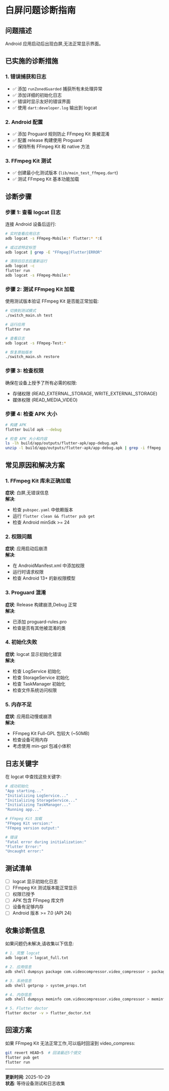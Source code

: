 # 白屏问题诊断指南

## 问题描述
Android 应用启动后出现白屏,无法正常显示界面。

## 已实施的诊断措施

### 1. 错误捕获和日志
- ✅ 添加 `runZonedGuarded` 捕获所有未处理异常
- ✅ 添加详细的初始化日志
- ✅ 错误时显示友好的错误界面
- ✅ 使用 `dart:developer.log` 输出到 logcat

### 2. Android 配置
- ✅ 添加 Proguard 规则防止 FFmpeg Kit 类被混淆
- ✅ 配置 release 构建使用 Proguard
- ✅ 保持所有 FFmpeg Kit 和 native 方法

### 3. FFmpeg Kit 测试
- ✅ 创建最小化测试版本 (`lib/main_test_ffmpeg.dart`)
- ✅ 测试 FFmpeg Kit 基本功能加载

## 诊断步骤

### 步骤 1: 查看 logcat 日志

连接 Android 设备后运行:

```bash
# 实时查看应用日志
adb logcat -s FFmpeg-Mobile:* flutter:* *:E

# 或过滤特定标签
adb logcat | grep -E "FFmpeg|Flutter|ERROR"

# 清除旧日志后重新运行
adb logcat -c
flutter run
adb logcat -s FFmpeg-Mobile:*
```

### 步骤 2: 测试 FFmpeg Kit 加载

使用测试版本验证 FFmpeg Kit 是否能正常加载:

```bash
# 切换到测试模式
./switch_main.sh test

# 运行应用
flutter run

# 查看日志
adb logcat -s FFmpeg-Test:*

# 恢复原始版本
./switch_main.sh restore
```

### 步骤 3: 检查权限

确保在设备上授予了所有必需的权限:
- 存储权限 (READ_EXTERNAL_STORAGE, WRITE_EXTERNAL_STORAGE)
- 媒体权限 (READ_MEDIA_VIDEO)

### 步骤 4: 检查 APK 大小

```bash
# 构建 APK
flutter build apk --debug

# 检查 APK 大小和内容
ls -lh build/app/outputs/flutter-apk/app-debug.apk
unzip -l build/app/outputs/flutter-apk/app-debug.apk | grep -i ffmpeg
```

## 常见原因和解决方案

### 1. FFmpeg Kit 库未正确加载
**症状**: 白屏,无错误信息  
**解决**:
- 检查 `pubspec.yaml` 中依赖版本
- 运行 `flutter clean && flutter pub get`
- 检查 Android minSdk >= 24

### 2. 权限问题
**症状**: 应用启动后崩溃  
**解决**:
- 在 AndroidManifest.xml 中添加权限
- 运行时请求权限
- 检查 Android 13+ 的新权限模型

### 3. Proguard 混淆
**症状**: Release 构建崩溃,Debug 正常  
**解决**:
- 已添加 proguard-rules.pro
- 检查是否有其他被混淆的类

### 4. 初始化失败
**症状**: logcat 显示初始化错误  
**解决**:
- 检查 LogService 初始化
- 检查 StorageService 初始化
- 检查 TaskManager 初始化
- 检查文件系统访问权限

### 5. 内存不足
**症状**: 应用启动慢或崩溃  
**解决**:
- FFmpeg Kit Full-GPL 包较大 (~50MB)
- 检查设备可用内存
- 考虑使用 min-gpl 包减小体积

## 日志关键字

在 logcat 中查找这些关键字:

```bash
# 成功初始化
"App starting..."
"Initializing LogService..."
"Initializing StorageService..."
"Initializing TaskManager..."
"Running app..."

# FFmpeg Kit 加载
"FFmpeg Kit version:"
"FFmpeg version output:"

# 错误
"Fatal error during initialization:"
"Flutter Error:"
"Uncaught error:"
```

## 测试清单

- [ ] logcat 显示初始化日志
- [ ] FFmpeg Kit 测试版本能正常显示
- [ ] 权限已授予
- [ ] APK 包含 FFmpeg 库文件
- [ ] 设备有足够内存
- [ ] Android 版本 >= 7.0 (API 24)

## 收集诊断信息

如果问题仍未解决,请收集以下信息:

```bash
# 1. 完整 logcat
adb logcat > logcat_full.txt

# 2. 应用信息
adb shell dumpsys package com.videocompressor.video_compressor > package_info.txt

# 3. 系统信息
adb shell getprop > system_props.txt

# 4. 内存信息
adb shell dumpsys meminfo com.videocompressor.video_compressor > meminfo.txt

# 5. Flutter doctor
flutter doctor -v > flutter_doctor.txt
```

## 回滚方案

如果 FFmpeg Kit 无法正常工作,可以临时回滚到 video_compress:

```bash
git revert HEAD~5  # 回滚最近5个提交
flutter pub get
flutter run
```

---

**更新时间**: 2025-10-29  
**状态**: 等待设备测试和日志收集
